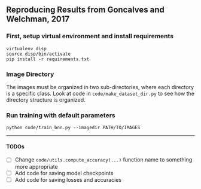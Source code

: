 ## Reproducing Results from Goncalves and Welchman, 2017

### First, setup virtual environment and install requirements
```
virtualenv disp
source disp/bin/activate
pip install -r requirements.txt
```

### Image Directory
The images must be organized in two sub-directories, where each directory is a specific class.
Look at code in `code/make_dataset_dir.py` to see how the directory structure is organized.

### Run training with default parameters
`python code/train_bnn.py --imagedir PATH/TO/IMAGES`

------
#### TODOs
- [ ] Change `code/utils.compute_accuracy(...)` function name to something more appropriate
- [ ] Add code for saving model checkpoints
- [ ] Add code for saving losses and accuracies
